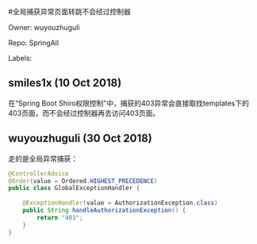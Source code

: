 #全局捕获异常页面转跳不会经过控制器

Owner: wuyouzhuguli

Repo: SpringAll

Labels: 

## smiles1x (10 Oct 2018)

在“Spring Boot Shiro权限控制”中，捕获的403异常会直接取找templates下的403页面，而不会经过控制器再去访问403页面。

## wuyouzhuguli (30 Oct 2018)

走的是全局异常捕获：
```java
@ControllerAdvice
@Order(value = Ordered.HIGHEST_PRECEDENCE)
public class GlobalExceptionHandler {
	
	@ExceptionHandler(value = AuthorizationException.class)
	public String handleAuthorizationException() {
		return "403";
	}
}
```

